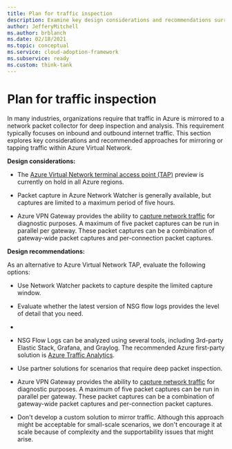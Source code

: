 ```yaml
---
title: Plan for traffic inspection
description: Examine key design considerations and recommendations surrounding mirroring or tapping traffic within an Azure virtual network.
author: JefferyMitchell
ms.author: brblanch
ms.date: 02/18/2021
ms.topic: conceptual
ms.service: cloud-adoption-framework
ms.subservice: ready
ms.custom: think-tank
---
```


# Plan for traffic inspection

In many industries, organizations require that traffic in Azure is mirrored to a network packet collector for deep inspection and analysis. This requirement typically focuses on inbound and outbound internet traffic. This section explores key considerations and recommended approaches for mirroring or tapping traffic within Azure Virtual Network.

**Design considerations:**

<!-- docutune:ignore TAP -->

- The [Azure Virtual Network terminal access point (TAP)](/azure/virtual-network/virtual-network-tap-overview) preview is currently on hold in all Azure regions.

- Packet capture in Azure Network Watcher is generally available, but captures are limited to a maximum period of five hours.

- Azure VPN Gateway provides the ability to [capture network traffic](https://docs.microsoft.com/azure/vpn-gateway/packet-capture) for diagnostic purposes. A maximum of five packet captures can be run in parallel per gateway. These packet captures can be a combination of gateway-wide packet captures and per-connection packet captures.

**Design recommendations:**

As an alternative to Azure Virtual Network TAP, evaluate the following options:

- Use Network Watcher packets to capture despite the limited capture window.

- Evaluate whether the latest version of NSG flow logs provides the level of detail that you need.
-
- NSG Flow Logs can be analyzed using several tools, including 3rd-party Elastic Stack, Grafana, and Graylog. The recommended Azure first-party solution is [Azure Traffic Analytics](https://docs.microsoft.com/azure/network-watcher/traffic-analytics).

- Use partner solutions for scenarios that require deep packet inspection.

- Azure VPN Gateway provides the ability to [capture network traffic](https://docs.microsoft.com/azure/vpn-gateway/packet-capture) for diagnostic purposes. A maximum of five packet captures can be run in parallel per gateway. These packet captures can be a combination of gateway-wide packet captures and per-connection packet captures.

- Don't develop a custom solution to mirror traffic. Although this approach might be acceptable for small-scale scenarios, we don't encourage it at scale because of complexity and the supportability issues that might arise.
